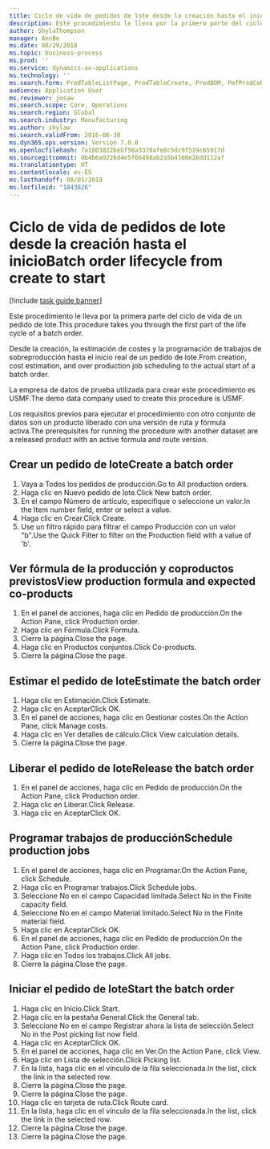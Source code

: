 ```yaml
---
title: Ciclo de vida de pedidos de lote desde la creación hasta el inicio
description: Este procedimiento le lleva por la primera parte del ciclo de vida de un pedido de lote.
author: ShylaThompson
manager: AnnBe
ms.date: 08/29/2018
ms.topic: business-process
ms.prod: ''
ms.service: dynamics-ax-applications
ms.technology: ''
ms.search.form: ProdTableListPage, ProdTableCreate, ProdBOM, PmfProdCoBy, ProdParmCostEstimation, ProdCalcTrans, ProdParmRelease, ProdSchedule, ProdRouteJob, ProdParmStartUp, ProdJournalTransBOM, ProdJournalTransRoute
audience: Application User
ms.reviewer: josaw
ms.search.scope: Core, Operations
ms.search.region: Global
ms.search.industry: Manufacturing
ms.author: shylaw
ms.search.validFrom: 2016-06-30
ms.dyn365.ops.version: Version 7.0.0
ms.openlocfilehash: 7a1803822bebf58a3370afe8c5dc9f519c65917d
ms.sourcegitcommit: 8b4b6a9226d4e5f66498ab2a5b4160e26dd112af
ms.translationtype: HT
ms.contentlocale: es-ES
ms.lasthandoff: 08/01/2019
ms.locfileid: "1843826"
---
```

# <a name="batch-order-lifecycle-from-create-to-start"></a><span data-ttu-id="a4bfb-103">Ciclo de vida de pedidos de lote desde la creación hasta el inicio</span><span class="sxs-lookup"><span data-stu-id="a4bfb-103">Batch order lifecycle from create to start</span></span>

[!include [task guide banner](../../includes/task-guide-banner.md)]

<span data-ttu-id="a4bfb-104">Este procedimiento le lleva por la primera parte del ciclo de vida de un pedido de lote.</span><span class="sxs-lookup"><span data-stu-id="a4bfb-104">This procedure takes you through the first part of the life cycle of a batch order.</span></span>

<span data-ttu-id="a4bfb-105">Desde la creación, la estimación de costes y la programación de trabajos de sobreproducción hasta el inicio real de un pedido de lote.</span><span class="sxs-lookup"><span data-stu-id="a4bfb-105">From creation, cost estimation, and over production job scheduling to the actual start of a batch order.</span></span>



<span data-ttu-id="a4bfb-106">La empresa de datos de prueba utilizada para crear este procedimiento es USMF.</span><span class="sxs-lookup"><span data-stu-id="a4bfb-106">The demo data company used to create this procedure is USMF.</span></span> 



<span data-ttu-id="a4bfb-107">Los requisitos previos para ejecutar el procedimiento con otro conjunto de datos son un producto liberado con una versión de ruta y fórmula activa.</span><span class="sxs-lookup"><span data-stu-id="a4bfb-107">The prerequisites for running the procedure with another dataset are a released product with an active formula and route version.</span></span>


## <a name="create-a-batch-order"></a><span data-ttu-id="a4bfb-108">Crear un pedido de lote</span><span class="sxs-lookup"><span data-stu-id="a4bfb-108">Create a batch order</span></span>
1. <span data-ttu-id="a4bfb-109">Vaya a Todos los pedidos de producción.</span><span class="sxs-lookup"><span data-stu-id="a4bfb-109">Go to All production orders.</span></span>
2. <span data-ttu-id="a4bfb-110">Haga clic en Nuevo pedido de lote.</span><span class="sxs-lookup"><span data-stu-id="a4bfb-110">Click New batch order.</span></span>
3. <span data-ttu-id="a4bfb-111">En el campo Número de artículo, especifique o seleccione un valor.</span><span class="sxs-lookup"><span data-stu-id="a4bfb-111">In the Item number field, enter or select a value.</span></span>
4. <span data-ttu-id="a4bfb-112">Haga clic en Crear.</span><span class="sxs-lookup"><span data-stu-id="a4bfb-112">Click Create.</span></span>
5. <span data-ttu-id="a4bfb-113">Use un filtro rápido para filtrar el campo Producción con un valor "b".</span><span class="sxs-lookup"><span data-stu-id="a4bfb-113">Use the Quick Filter to filter on the Production field with a value of 'b'.</span></span>

## <a name="view-production-formula-and-expected-co-products"></a><span data-ttu-id="a4bfb-114">Ver fórmula de la producción y coproductos previstos</span><span class="sxs-lookup"><span data-stu-id="a4bfb-114">View production formula and expected co-products</span></span>
1. <span data-ttu-id="a4bfb-115">En el panel de acciones, haga clic en Pedido de producción.</span><span class="sxs-lookup"><span data-stu-id="a4bfb-115">On the Action Pane, click Production order.</span></span>
2. <span data-ttu-id="a4bfb-116">Haga clic en Fórmula.</span><span class="sxs-lookup"><span data-stu-id="a4bfb-116">Click Formula.</span></span>
3. <span data-ttu-id="a4bfb-117">Cierre la página.</span><span class="sxs-lookup"><span data-stu-id="a4bfb-117">Close the page.</span></span>
4. <span data-ttu-id="a4bfb-118">Haga clic en Productos conjuntos.</span><span class="sxs-lookup"><span data-stu-id="a4bfb-118">Click Co-products.</span></span>
5. <span data-ttu-id="a4bfb-119">Cierre la página.</span><span class="sxs-lookup"><span data-stu-id="a4bfb-119">Close the page.</span></span>

## <a name="estimate-the-batch-order"></a><span data-ttu-id="a4bfb-120">Estimar el pedido de lote</span><span class="sxs-lookup"><span data-stu-id="a4bfb-120">Estimate the batch order</span></span>
1. <span data-ttu-id="a4bfb-121">Haga clic en Estimación.</span><span class="sxs-lookup"><span data-stu-id="a4bfb-121">Click Estimate.</span></span>
2. <span data-ttu-id="a4bfb-122">Haga clic en Aceptar</span><span class="sxs-lookup"><span data-stu-id="a4bfb-122">Click OK.</span></span>
3. <span data-ttu-id="a4bfb-123">En el panel de acciones, haga clic en Gestionar costes.</span><span class="sxs-lookup"><span data-stu-id="a4bfb-123">On the Action Pane, click Manage costs.</span></span>
4. <span data-ttu-id="a4bfb-124">Haga clic en Ver detalles de cálculo.</span><span class="sxs-lookup"><span data-stu-id="a4bfb-124">Click View calculation details.</span></span>
5. <span data-ttu-id="a4bfb-125">Cierre la página.</span><span class="sxs-lookup"><span data-stu-id="a4bfb-125">Close the page.</span></span>

## <a name="release-the-batch-order"></a><span data-ttu-id="a4bfb-126">Liberar el pedido de lote</span><span class="sxs-lookup"><span data-stu-id="a4bfb-126">Release the batch order</span></span>
1. <span data-ttu-id="a4bfb-127">En el panel de acciones, haga clic en Pedido de producción.</span><span class="sxs-lookup"><span data-stu-id="a4bfb-127">On the Action Pane, click Production order.</span></span>
2. <span data-ttu-id="a4bfb-128">Haga clic en Liberar.</span><span class="sxs-lookup"><span data-stu-id="a4bfb-128">Click Release.</span></span>
3. <span data-ttu-id="a4bfb-129">Haga clic en Aceptar</span><span class="sxs-lookup"><span data-stu-id="a4bfb-129">Click OK.</span></span>

## <a name="schedule-production-jobs"></a><span data-ttu-id="a4bfb-130">Programar trabajos de producción</span><span class="sxs-lookup"><span data-stu-id="a4bfb-130">Schedule production jobs</span></span>
1. <span data-ttu-id="a4bfb-131">En el panel de acciones, haga clic en Programar.</span><span class="sxs-lookup"><span data-stu-id="a4bfb-131">On the Action Pane, click Schedule.</span></span>
2. <span data-ttu-id="a4bfb-132">Haga clic en Programar trabajos.</span><span class="sxs-lookup"><span data-stu-id="a4bfb-132">Click Schedule jobs.</span></span>
3. <span data-ttu-id="a4bfb-133">Seleccione No en el campo Capacidad limitada.</span><span class="sxs-lookup"><span data-stu-id="a4bfb-133">Select No in the Finite capacity field.</span></span>
4. <span data-ttu-id="a4bfb-134">Seleccione No en el campo Material limitado.</span><span class="sxs-lookup"><span data-stu-id="a4bfb-134">Select No in the Finite material field.</span></span>
5. <span data-ttu-id="a4bfb-135">Haga clic en Aceptar</span><span class="sxs-lookup"><span data-stu-id="a4bfb-135">Click OK.</span></span>
6. <span data-ttu-id="a4bfb-136">En el panel de acciones, haga clic en Pedido de producción.</span><span class="sxs-lookup"><span data-stu-id="a4bfb-136">On the Action Pane, click Production order.</span></span>
7. <span data-ttu-id="a4bfb-137">Haga clic en Todos los trabajos.</span><span class="sxs-lookup"><span data-stu-id="a4bfb-137">Click All jobs.</span></span>
8. <span data-ttu-id="a4bfb-138">Cierre la página.</span><span class="sxs-lookup"><span data-stu-id="a4bfb-138">Close the page.</span></span>

## <a name="start-the-batch-order"></a><span data-ttu-id="a4bfb-139">Iniciar el pedido de lote</span><span class="sxs-lookup"><span data-stu-id="a4bfb-139">Start the batch order</span></span>
1. <span data-ttu-id="a4bfb-140">Haga clic en Inicio.</span><span class="sxs-lookup"><span data-stu-id="a4bfb-140">Click Start.</span></span>
2. <span data-ttu-id="a4bfb-141">Haga clic en la pestaña General.</span><span class="sxs-lookup"><span data-stu-id="a4bfb-141">Click the General tab.</span></span>
3. <span data-ttu-id="a4bfb-142">Seleccione No en el campo Registrar ahora la lista de selección.</span><span class="sxs-lookup"><span data-stu-id="a4bfb-142">Select No in the Post picking list now field.</span></span>
4. <span data-ttu-id="a4bfb-143">Haga clic en Aceptar</span><span class="sxs-lookup"><span data-stu-id="a4bfb-143">Click OK.</span></span>
5. <span data-ttu-id="a4bfb-144">En el panel de acciones, haga clic en Ver.</span><span class="sxs-lookup"><span data-stu-id="a4bfb-144">On the Action Pane, click View.</span></span>
6. <span data-ttu-id="a4bfb-145">Haga clic en Lista de selección.</span><span class="sxs-lookup"><span data-stu-id="a4bfb-145">Click Picking list.</span></span>
7. <span data-ttu-id="a4bfb-146">En la lista, haga clic en el vínculo de la fila seleccionada.</span><span class="sxs-lookup"><span data-stu-id="a4bfb-146">In the list, click the link in the selected row.</span></span>
8. <span data-ttu-id="a4bfb-147">Cierre la página.</span><span class="sxs-lookup"><span data-stu-id="a4bfb-147">Close the page.</span></span>
9. <span data-ttu-id="a4bfb-148">Cierre la página.</span><span class="sxs-lookup"><span data-stu-id="a4bfb-148">Close the page.</span></span>
10. <span data-ttu-id="a4bfb-149">Haga clic en tarjeta de ruta.</span><span class="sxs-lookup"><span data-stu-id="a4bfb-149">Click Route card.</span></span>
11. <span data-ttu-id="a4bfb-150">En la lista, haga clic en el vínculo de la fila seleccionada.</span><span class="sxs-lookup"><span data-stu-id="a4bfb-150">In the list, click the link in the selected row.</span></span>
12. <span data-ttu-id="a4bfb-151">Cierre la página.</span><span class="sxs-lookup"><span data-stu-id="a4bfb-151">Close the page.</span></span>
13. <span data-ttu-id="a4bfb-152">Cierre la página.</span><span class="sxs-lookup"><span data-stu-id="a4bfb-152">Close the page.</span></span>

